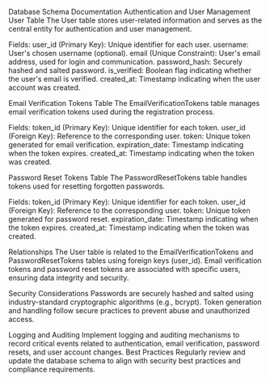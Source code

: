 Database Schema Documentation
Authentication and User Management
User Table
The User table stores user-related information and serves as the central entity for authentication and user management.

Fields:
user_id (Primary Key): Unique identifier for each user.
username: User's chosen username (optional).
email (Unique Constraint): User's email address, used for login and communication.
password_hash: Securely hashed and salted password.
is_verified: Boolean flag indicating whether the user's email is verified.
created_at: Timestamp indicating when the user account was created.

Email Verification Tokens Table
The EmailVerificationTokens table manages email verification tokens used during the registration process.

Fields:
token_id (Primary Key): Unique identifier for each token.
user_id (Foreign Key): Reference to the corresponding user.
token: Unique token generated for email verification.
expiration_date: Timestamp indicating when the token expires.
created_at: Timestamp indicating when the token was created.

Password Reset Tokens Table
The PasswordResetTokens table handles tokens used for resetting forgotten passwords.

Fields:
token_id (Primary Key): Unique identifier for each token.
user_id (Foreign Key): Reference to the corresponding user.
token: Unique token generated for password reset.
expiration_date: Timestamp indicating when the token expires.
created_at: Timestamp indicating when the token was created.

Relationships
The User table is related to the EmailVerificationTokens and PasswordResetTokens tables using foreign keys (user_id).
Email verification tokens and password reset tokens are associated with specific users, ensuring data integrity and security.



Security Considerations
Passwords are securely hashed and salted using industry-standard cryptographic algorithms (e.g., bcrypt).
Token generation and handling follow secure practices to prevent abuse and unauthorized access.

Logging and Auditing
Implement logging and auditing mechanisms to record critical events related to authentication, email verification, password resets, and user account changes.
Best Practices
Regularly review and update the database schema to align with security best practices and compliance requirements.



